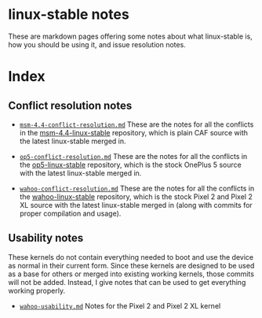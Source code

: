# linux-stable notes

These are markdown pages offering some notes about what linux-stable is, how you should be using it, and issue resolution notes.


# Index

## Conflict resolution notes

- [`msm-4.4-conflict-resolution.md`](msm-4.4-conflict-resolution.md) These are the notes for all the conflicts in the [msm-4.4-linux-stable](https://github.com/nathanchance/msm-4.4-linux-stable) repository, which is plain CAF source with the latest linux-stable merged in.

- [`op5-conflict-resolution.md`](op5-conflict-resolution.md) These are the notes for all the conflicts in the [op5-linux-stable](https://github.com/nathanchance/op5-linux-stable) repository, which is the stock OnePlus 5 source with the latest linux-stable merged in.

- [`wahoo-conflict-resolution.md`](wahoo-conflict-resolution.md) These are the notes for all the conflicts in the [wahoo-linux-stable](https://github.com/nathanchance/wahoo-linux-stable) repository, which is the stock Pixel 2 and Pixel 2 XL source with the latest linux-stable merged in (along with commits for proper compilation and usage).

## Usability notes

These kernels do not contain everything needed to boot and use the device as normal in their current form. Since these kernels are designed to be used as a base for others or merged into existing working kernels, those commits will not be added. Instead, I give notes that can be used to get everything working properly.

- [`wahoo-usability.md`](wahoo-usability.md) Notes for the Pixel 2 and Pixel 2 XL kernel
